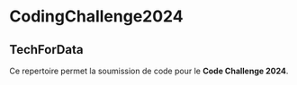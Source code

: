# CodingChallenge2024

## TechForData

Ce repertoire permet la soumission de code pour le **Code Challenge 2024**.